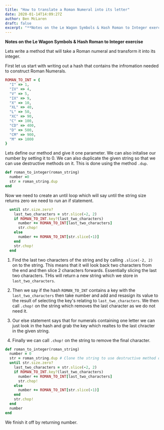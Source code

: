 ```yaml
---
title: "How to translate a Roman Numeral into its letter"
date: 2020-01-14T14:09:27Z
author: Ben McLaren
draft: false
excerpt: "**Notes on the Le Wagon Symbols & Hash Roman to Integer exercise**"
---
```


**Notes on the Le Wagon Symbols & Hash Roman to Integer exercise**

Lets write a method that will take a Roman numeral and transform it into its integer.

First let us start with writing out a hash that contains the infromation needed to construct Roman Numerals.

```ruby
ROMAN_TO_INT = {
  "I" => 1,
  "IV" => 4,
  "V" => 5,
  "IX" => 9,
  "X" => 10,
  "XL" => 40,
  "L" => 50,
  "XC" => 90,
  "C" => 100,
  "CD" => 400,
  "D" => 500,
  "CM" => 900,
  "M" => 1000
}
```
Lets define our method and give it one parameter. We can also initalise our number by setting it to 0. We can also duplicate the given string so that we can use destructive methods on it. This is done using the method `.dup`.

```ruby
def roman_to_integer(roman_string)
  number =0
  str = roman_string.dup
end
```

Now we need to create an until loop which will say until the string size returns zero we need to run an if statement.

```ruby
  until str.size.zero?
    last_two_characters = str.slice(-2, 2)
    if ROMAN_TO_INT.key?(last_two_characters)
      number += ROMAN_TO_INT[last_two_characters]
      str.chop!
    else
      number += ROMAN_TO_INT[str.slice(-1)]
    end
    str.chop!
  end
```
1. Find the last two characters of the string and by calling `.slice(-2, 2)` on to the string. This means that it will look back two characters from the end and then slice 2 characters forwards. Essentially slicing the last two characters. THis will return a new string which we store in `last_two_characters`.

2. Then we say if the hash `ROMAN_TO_INT` contains a key with the `last_two_characters` then take number and add and resasign its value to the result of selecting the key's relating to `last_two_characters`. We then call `.chop!` on the string which removes the last character as we do not need it.

3. Our else statement says that for numerals containing one letter we can just look in the hash and grab the key which realtes to the last chracter in the given string.

4. Finally we can call `.chop!` on the string to remove the final character.

```ruby
def roman_to_integer(roman_string)
  number = 0
  str = roman_string.dup # Clone the string to use destructive method on it.
  until str.size.zero?
    last_two_characters = str.slice(-2, 2)
    if ROMAN_TO_INT.key?(last_two_characters)
      number += ROMAN_TO_INT[last_two_characters]
      str.chop!
    else
      number += ROMAN_TO_INT[str.slice(-1)]
    end
    str.chop!
  end
  number
end
```
We finish it off by returning number.















